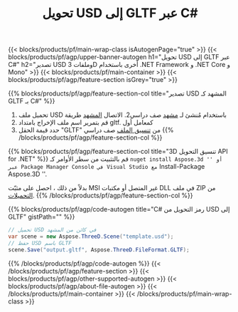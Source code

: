 ﻿---
title: تحويل USD إلى GLTF عبر C# 
description: تحويل USD وملفات 3D أخرى باستخدام .NET API
url: /ar/net/conversion/usd-to-gltf/
family: 3d
platformtag: net
feature: conversion
informat: USD
outformat: GLTF
otherformats: DRC GLTF FBX 3DS DAE RVM PDF JT 
---
{{< blocks/products/pf/main-wrap-class isAutogenPage="true" >}}
{{< blocks/products/pf/agp/upper-banner-autogen h1="تحويل USD إلى GLTF عبر C#" h2="تصدير USD وملفات 3D أخرى باستخدام .NET Framework و .NET Core و Mono" >}}
{{< blocks/products/pf/main-container >}}
{{< blocks/products/pf/agp/feature-section isGrey="true" >}}

{{% blocks/products/pf/agp/feature-section-col title="تصدير USD المشهد كـ GLTF بـ C#" %}}
1. تحميل ملف USD باستخدام مُنشئ لـ [مشهد](https://apireference.aspose.com/3d/net/aspose.threed/scene) صف دراسي2. الاتصال [المشهد](https://apireference.aspose.com/3d/net/aspose.threed/scene/methods/save/index) طريقة
3. قم بتمرير اسم ملف الإخراج بامتداد gltf. كمعامل أول
4. حدد قيمة الحقل "GLTF" من [تنسيق الملف](https://apireference.aspose.com/3d/net/aspose.threed/fileformat/fields/index) صف دراسي
{{% /blocks/products/pf/agp/feature-section-col %}}

{{% blocks/products/pf/agp/feature-section-col title="3D تنسيق التحويل API for .NET" %}}
قم بالتثبيت من سطر الأوامر كـ `` nuget install Aspose.3d '' أو عبر Package Manager Console في Visual Studio مع `` Install-Package Aspose.3D ''.

بدلاً من ذلك ، احصل على مثبّت MSI غير المتصل أو مكتبات DLL في ملف ZIP من [التحميلات](https://releases.aspose.com/3d/net).
{{% /blocks/products/pf/agp/feature-section-col %}}

{{% blocks/products/pf/agp/code-autogen title="C# رمز التحويل من USD إلى GLTF" gistPath="" %}}
```cs
// تحميل USD في كائن من المشهد 
var scene = new Aspose.ThreeD.Scene("template.usd");
// حفظ USD باسم GLTF 
scene.Save("output.gltf", Aspose.ThreeD.FileFormat.GLTF);

```
{{% /blocks/products/pf/agp/code-autogen %}}
{{< /blocks/products/pf/agp/feature-section >}}
{{< blocks/products/pf/agp/other-supported-autogen >}}
{{< blocks/products/pf/agp/about-file-autogen >}}
{{< /blocks/products/pf/main-container >}}
{{< /blocks/products/pf/main-wrap-class >}}